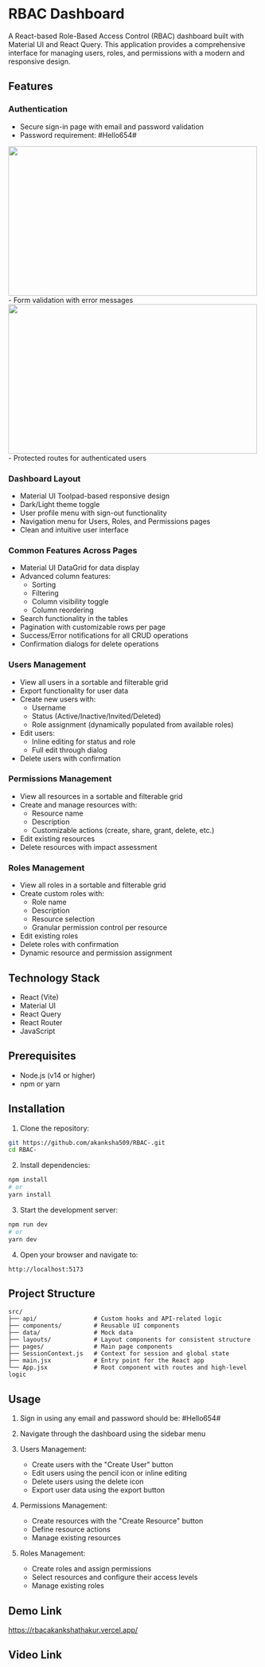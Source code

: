 # RBAC Dashboard

A React-based Role-Based Access Control (RBAC) dashboard built with Material UI and React Query. This application provides a comprehensive interface for managing users, roles, and permissions with a modern and responsive design.

## Features

### Authentication

- Secure sign-in page with email and password validation
- Password requirement: #Hello654#
<img src="https://github.com/user-attachments/assets/e419077b-52cb-40b2-bf37-e19d26db5424" width="500" height="300" />
- Form validation with error messages
<img src="https://github.com/user-attachments/assets/f2684d87-3297-4af2-89f9-9b469db27a48" width="500" height="300" /> 
- Protected routes for authenticated users

### Dashboard Layout

- Material UI Toolpad-based responsive design
- Dark/Light theme toggle
- User profile menu with sign-out functionality
- Navigation menu for Users, Roles, and Permissions pages
- Clean and intuitive user interface

### Common Features Across Pages

- Material UI DataGrid for data display
- Advanced column features:
  - Sorting
  - Filtering
  - Column visibility toggle
  - Column reordering
- Search functionality in the tables
- Pagination with customizable rows per page
- Success/Error notifications for all CRUD operations
- Confirmation dialogs for delete operations

### Users Management

- View all users in a sortable and filterable grid
- Export functionality for user data
- Create new users with:
  - Username
  - Status (Active/Inactive/Invited/Deleted)
  - Role assignment (dynamically populated from available roles)
- Edit users:
  - Inline editing for status and role
  - Full edit through dialog
- Delete users with confirmation

### Permissions Management

- View all resources in a sortable and filterable grid
- Create and manage resources with:
  - Resource name
  - Description
  - Customizable actions (create, share, grant, delete, etc.)
- Edit existing resources
- Delete resources with impact assessment

### Roles Management

- View all roles in a sortable and filterable grid
- Create custom roles with:
  - Role name
  - Description
  - Resource selection
  - Granular permission control per resource
- Edit existing roles
- Delete roles with confirmation
- Dynamic resource and permission assignment

## Technology Stack

- React (Vite)
- Material UI
- React Query
- React Router
- JavaScript

## Prerequisites

- Node.js (v14 or higher)
- npm or yarn

## Installation

1. Clone the repository:

```bash
git https://github.com/akanksha509/RBAC-.git
cd RBAC-
```

2. Install dependencies:

```bash
npm install
# or
yarn install
```

3. Start the development server:

```bash
npm run dev
# or
yarn dev
```

4. Open your browser and navigate to:

```
http://localhost:5173
```

## Project Structure

```
src/
├── api/                # Custom hooks and API-related logic
├── components/         # Reusable UI components
├── data/               # Mock data 
├── layouts/            # Layout components for consistent structure
├── pages/              # Main page components
├── SessionContext.js   # Context for session and global state
├── main.jsx            # Entry point for the React app
└── App.jsx             # Root component with routes and high-level logic

```

## Usage

1. Sign in using any email and password should be: #Hello654#

2. Navigate through the dashboard using the sidebar menu

3. Users Management:

   - Create users with the "Create User" button
   - Edit users using the pencil icon or inline editing
   - Delete users using the delete icon
   - Export user data using the export button

4. Permissions Management:

   - Create resources with the "Create Resource" button
   - Define resource actions
   - Manage existing resources

5. Roles Management:
   - Create roles and assign permissions
   - Select resources and configure their access levels
   - Manage existing roles

## Demo Link 
https://rbacakankshathakur.vercel.app/

## Video Link 
